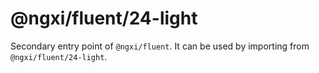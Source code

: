 # @ngxi/fluent/24-light

Secondary entry point of `@ngxi/fluent`. It can be used by importing from `@ngxi/fluent/24-light`.
